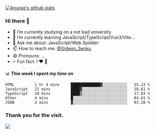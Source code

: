 [![Anurag's github stats](https://github-readme-stats.vercel.app/api?username=gideonsenku)](https://github.com/anuraghazra/github-readme-stats)
### Hi there 👋
- 🔭 I’m currently studying on a not bad university 
- 🌱 I’m currently learning JavaScript/TypeScript/Vue3/Vite...
- 💬 Ask me about: JavaScript/Web Spidder 
- 📫 How to reach me: [@Gideon_Senku](https://t.me/Gideon_Senku)
- 😄 Pronouns: ...
- ⚡ Fun fact: I ❤️ 🎵

📊 **This week I spent my time on**
<!--START_SECTION:waka-->
```text
HTML         1 hr 4 mins     █████████████▓░░░░░░░░░░░   55.23 % 
JavaScript   21 mins         ████▓░░░░░░░░░░░░░░░░░░░░   18.61 % 
TypeScript   20 mins         ████▒░░░░░░░░░░░░░░░░░░░░   17.83 % 
Other        4 mins          █░░░░░░░░░░░░░░░░░░░░░░░░   03.61 % 
JSON         3 mins          ▓░░░░░░░░░░░░░░░░░░░░░░░░   03.20 % 
```
<!--END_SECTION:waka-->


### Thank you for the visit.
![](http://profile-counter.glitch.me/gideonsenku/count.svg)
<!--
**GideonSenku/GideonSenku** is a ✨ _special_ ✨ repository because its `README.md` (this file) appears on your GitHub profile.

Here are some ideas to get you started:

- 🔭 I’m currently working on ...
- 🌱 I’m currently learning ...
- 👯 I’m looking to collaborate on ...
- 🤔 I’m looking for help with ...
- 💬 Ask me about ...
- 📫 How to reach me: ...
- 😄 Pronouns: ...
- ⚡ Fun fact: ...
-->
